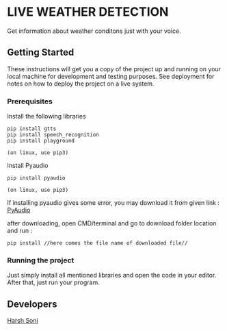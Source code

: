 # LIVE WEATHER DETECTION

Get information about weather conditons just with your voice.

## Getting Started

These instructions will get you a copy of the project up and running on your local machine for development and testing purposes. See deployment for notes on how to deploy the project on a live system.

### Prerequisites

Install the following libraries

```
pip install gtts
pip install speech_recognition
pip install playground

(on linux, use pip3)
```
Install Pyaudio

```
pip install pyaudio

(on linux, use pip3)
```
If installing pyaudio gives some error, you may download it from given link : [PyAudio](https://www.lfd.uci.edu/~gohlke/pythonlibs/#pyaudio)

after downloading, open CMD/terminal and go to download folder location and run :

```
pip install //here comes the file name of downloaded file//
```

### Running the project

Just simply install all mentioned libraries and open the code in your editor. After that, just run your program.

## Developers
[Harsh Soni](https://github.com/xCiPH3R)
